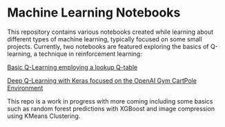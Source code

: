 # Machine Learning Notebooks
This repository contains various notebooks created while learning about different types of machine learning, typically focused on some small projects.
Currently, two notebooks are featured exploring the basics of Q-learning, a technique in reinforcement learning:

[Basic Q-Learning employing a lookup Q-table](/RL/Basic_Q/FrozenLake.ipynb)

[Deep Q-Learning with Keras focused on the OpenAI Gym CartPole Environment](/RL/Deep_Q/CartPole.ipynb)

This repo is a work in progress with more coming including some basics such as random forest predictions with XGBoost and 
image compression using KMeans Clustering.
